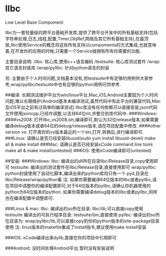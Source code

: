 # llbc
Low Level Base Compoment


llbc为一套轻量级的跨平台基础开发库,提供了跨平台开发中的所有基础支持(包括字符串处理,日志,线程,配置,Timer,ObjRef,网络及其它所有基础支持),在最顶层,llbc使用Service的概念将这些所有支持以compoments的方式集成,也就意味着,在开发你的应用的时候,只需要一个Service就拥有所有你需要的功能.

主要目录说明:
/llbc: 核心库,使用c++语言编码
/testsuite: 核心库测试套件
/wrap: 其它语言封装库
/wrap/pyllbc: 针对python语言的封装

另:
  主要由于个人时间问题,文档基本没有,但testsuite中有足够的用例供大家参考,wrap/pyllbc/testsuite中也有足够的python用例可供参考.

##编译:
长期测试维护平台为win/linux平台,Mac,iOS,Android主要因为个人时间问题,难以长期维护(Android基本未编译测试,虽然代码中有此平台的兼容代码,Mac及iOS平台之前有过简单的编译测试)
llbc库没有任何依赖可以直接安装,json代码文件使用jsoncpp,已经作调整,以支持64位int,并整合到库代码中.
###Windows:
  ####vs2008: 打开llbc_vs2008.sln,编译即可,默认为32位release版本,如果需要编译debug版本或者64位的debug/release版本,请在项目配置中修改.
  ####other version vs: 打开离你的vs版本最近的一个sln,打开,转换后,进行编译即可.
###Linux:
  请确认是否已经安装libuuid(sudo yum install libuuid-devel)
  make all & make install
###Mac:
  请确认是否已经安装xCode command line tools
  make all & make install(untested)
###iOS:
  使用xCode编译即可(untested)
  
##安装:
###Windows:
  llbc: 编译出的dll所在目录llbc/Release目录,copy使用即可
  testsuite: 编译出的测试套件在llbc/Release目录,直接使用即可
  wrap/pyllbc: python封装使用了自动化脚本,编译出来的python库将只有一个.pyd,目录在llbc/Release/wrap/python看
  注:
    如果你需要编译64位版本的llbc或者pyllbc,请在项目中调整你的编译配置即可,对于64位版本的pyllbc,请确认你机器使用的python为64位版本的python.
    如果你需要编译debug版本的llbc或者pyllbc,同样也在编译配置中调整即可.
    
###Linux & mac:
  llbc: 编译出的so所在目录: llbc/lib,可以直接copy使用
  testsuite 编译出的可执行程序目录: testsuite/bin,直接使用
  pyllbc: 编译出的so所在目录为: wrap/pyllbc/lib,可以直接copy到你的python版本的site-package目录使用
  注:
    linux版本的makefile集成了install指令,建议使用make install安装
    
###iOS:
  xCode编译出来dylib,直接在你的项目中引用即可
  
###Android:
  没时间处理Android平台,暂时没有安装说明
